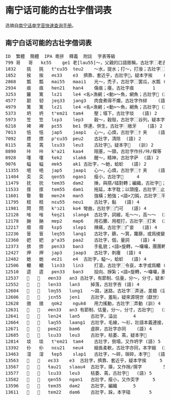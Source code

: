 # 南宁话可能的古壮字借词表

选摘自[南宁话单字音快速查询手册](https://github.com/leimaau/Nanning-Dialect-Manual)。


## 南宁白话可能的古壮字借词表

<pre>
ID	繁體	簡體	IPA	粵拼	釋義	附註	字表等級
799	哥	哥	kɛ55	ge1	老[lau55]～，父親的口語敘稱，古壯字⿰老吉	(語)	1
1832	挑	挑	tʰɛu35	teu2	～水，提水；打～，打潑；古壯字⿰手兆	(語)	1
1852	挨	挨	∅ɛ33	e3	擠靠、套近乎，古壯字𢯕，疑本字挨	(語)	1
2868	瓢	瓢	mai55	maai1	光～，禿子，古壯字⿰罢瓜，水瓢	(訓)	1
2934	痕	痕	hɐn21	han4	傷痕；癢，古壯字痕		1
3253	籬	篱	lɛ21	le4	<名>漁網；<動>～魚，網魚；古壯字𦀎	(語)	1
4577	韌	韧	jɐŋ33	jang3	肉食煮得不爛，古壯字作絴	(語)	1
4979	篱	篱	lɛ21	le4	<名>漁網；<動>～魚，網魚；古壯字𦀎	(語)	1
5373	坍	坍	tʰɐm21	tam4	壓；塌下，古壯字埮	(語)	2
5973	笠	笠	lɛp3	lep3	穀～，穀殼，古壯字⿰谷列，疑本字笠	(語)	2
6218	裨	裨	pɛ55	be1	併連、併生，古壯字⿱敞牙	(語)	2
7013	悒	悒	jap5	jaap1	心～，心煩，古壯字⿰忄夹	(語)	2
7092	摽	摽	pʰɛu35	peu2	古壯字，清除	(語)	2
8115	蔫	蔫	lɛu33	leu3	古壯字𦼔，疑本字𣩢	(訓)	2
8890	咔	咔	kʰa21	kaa4	阻塞，～頸，古壯字作拤/咔/𣕧等	(語)	2
8928	噻	噻	ɬɐk2	slak6	醒～，精神，古壯字萨	(語)	2
9076	螠	螠	∅ɐk5	ak1	古壯字，～虵，蛤蚧	(語)	2
11355	唈	唈	jap5	jaap1	心～，心煩，古壯字⿰忄夹	(語)	4
11404	奀	奀	ŋɐn55	ngan1	瘦小，古壯字𤹕		4
11479	抌	抌	tɐm35	dam2	捶，與撘/䂿對轉；編織，古壯字𦅯；打劫，壯語daemj		4
11533	揼	揼	tɐm55	dam1	拖延，本字耽；以頭撞，古壯字⿰止丁		4
11601	暋	暋	mɐn24	man5	強橫；勉強；<語>刀鈍，古壯字⿰平刂，疑本字歾		4
11795	粈	粈	nɛu55	neu1	古壯字，黏	(語)	4
11981	閜	閜	kʰɔ21	ko4	彎曲，古壯字⿵门可	(語)	4
12128	㗂	㗂	ɬɐŋ21	slang4	古壯字，詞綴，毛～～，高～～	(語)	4
12178	㨥	㨥	mɐp2	map6	用石擲、用棍打，古壯字⿱打末	(訓)	4
12217	㿇	㿇	ɬɛp5	slep1	辣痛，古壯字⿸疒妾	(語)	4
12236	䉕	䉕	lɐŋ55	lang1	古壯字，篩，～箕，籮篩，或爲掕變調	(語)	4
12360	妑	妑	pʰa35	paa2	古壯字，個，量詞	(語)	4
12373	捹	捹	pɐn33	ban3	手亂貌；<語>旋轉，～囉囉，團團轉，又作逩字，古壯字⿰車奔		4
12427	炠	炠	jap3	jaap3	古壯字，刺癢	(語)	4
12482	虵	虵	∅ɛ21	e4	古壯字，螠～，蛤蚧	(語)	4
12506	轥	轥	lin33	lin3	打滾，古壯字⿰令袞，本字或爲轥	(語)	4
12510	逩	逩	pɐn33	ban3	投向、掙紮；<語>旋轉，～囉囉，團團轉，又作捹字，古壯字⿰車奔		4
12537	𠡧	𠡧	∅ɐn33	an3	古壯字，有節制、估量，分～，分寸，疑本字𢷍		4
12552	𠳺	𠳺	lɐn33	lan3	掉落，古壯字吝	(語)	4
12604	𢙱	𢙱	lʊŋ55	lung1	～路，迷路，古壯字⿰弄迷，差錯	(語)	4
12606	𢚴	𢚴	jɛn55	jen1	古壯字，羞恥，疑來源現世（獻世）		4
12628	𢳆	𢳆	ŋʊk2	nguk6	用力搖動，古壯字⿰弄動	(訓)	4
12631	𢷍	𢷍	∅ɐn33	an3	有節制、估量，分～，分寸，古壯字𠡧	(語)	4
12641	𣵰	𣵰	lɐn24	lan5	古壯字，溢出		4
12664	𦀬	𦀬	laŋ55	laang1	古壯字，毛線，～衫，壯語本義連接，又作唥字		4
12671	𦝤	𦝤	pɐm22	bam6	虛胖，古壯字亦同	(語)	4
12685	𦼔	𦼔	lɛu33	leu3	古壯字，枯萎、蔫，疑本字𣩢		4
12814	埮	埮	tʰɐm21	tam4	古壯字，倒塌，又作坍字	(語)	5
13392	仦	仦	nɛu21	neu4	細長柔軟，古壯字亦同，本字嫋	(語)	5
13463	漝	漝	ɬɐp5	slap1	古壯字，～碎，瑣碎，本字𦠿	(語)	5
13563	𢯕	𢯕	∅ɛ33	e3	古壯字，擠靠、套近乎，疑本字挨		5
13567	𢲵	𢲵	ɬau21	slaau4	古壯字，揍，又作捎/𢶠字		5
13577	𣩢	𣩢	lɛu33	leu3	枯萎、蔫，古壯字𦼔	(語)	5
13582	𤹕	𤹕	ŋɐn55	ngan1	古壯字，瘦小，又作奀字		5
13596	𦅯	𦅯	tɐm35	dam2	古壯字，編織		5
13611	𨅭	𨅭	tɐm22	dam6	古壯字，跺，本字䂿		5
</pre>
